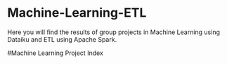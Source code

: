 # Machine-Learning-ETL
Here you will find the results of group projects in Machine Learning using Dataiku and ETL using Apache Spark. 

#Machine Learning Project Index
>
